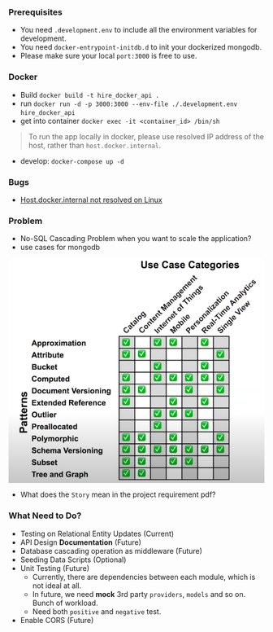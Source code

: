 ### Prerequisites
- You need `.development.env` to include all the environment variables for development.
- You need `docker-entrypoint-initdb.d` to init your dockerized mongodb.
- Please make sure your local `port:3000` is free to use.
### Docker
- Build `docker build -t hire_docker_api .`
- run `docker run -d -p 3000:3000 --env-file ./.development.env hire_docker_api`
- get into container `docker exec -it <container_id> /bin/sh`
> To run the app locally in docker, please use resolved IP address of the host, rather than `host.docker.internal`.
- develop: `docker-compose up -d`

### Bugs
- [Host.docker.internal not resolved on Linux](https://github.com/botfront/botfront-starter/issues/1)

### Problem
- No-SQL Cascading Problem when you want to scale the application?
- use cases for mongodb
<p align="center"><img style="display: block; width: 600px; margin: 0 auto;" src=img/2020-12-02-21-19-01.png alt="no image found"></p>

- What does the `Story` mean in the project requirement pdf?
### What Need to Do?
- Testing on Relational Entity Updates (Current)
- API Design **Documentation** (Future)
- Database cascading operation as middleware (Future)
- Seeding Data Scripts (Optional)
- Unit Testing (Future)
  - Currently, there are dependencies between each module, which is not ideal at all.
  - In future, we need **mock** 3rd party `providers`, `models` and so on. Bunch of workload.
  - Need both `positive` and `negative` test.
- Enable CORS (Future)